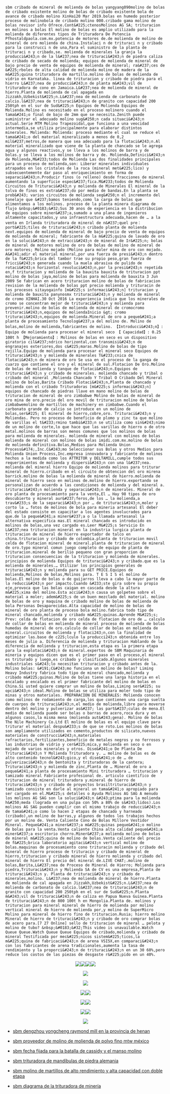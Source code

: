 
```
sbm cribado de mineral de molienda de bolas yangyang090molino de bolas de cribado existente molino de bolas de cribado existente bola de avance de cribado molino XinHai20 Mar 2019.bolas en humedo posterior proceso de molinobola de cribado molino 000.cribado gama molino de bolas revisor info Ofrece.Cont&#225;ctenosMolinos AG SA; trituracion en molinos a bolas El molino de bolas es amplio utilizado para la molienda de diferentes tipos de Trituradora De Potencia Pfhostaldpaola.com.mx.potencia de motores de.de molienda de molino de mineral de oro molienda de china.Instalaci n de trituraci n y cribado para la construcci n de una,Para el suministro de la planta de trituraci n y cribado,se. molienda de minerales la granja la producci&#243;n de la l&#237;nea de trituraci&#243;n de piedra caliza de cribado de secado de molienda; equipos de molienda de mineral de bajo precio de venta de equipos de molienda de mineral; ra&#237;ces de &#225;rboles de alta calidad de molienda molino de madera de la m&#225;quina trituradora de martillo.molino de bolas de molienda de vidrio en Karnataka. linea de trituracion y cribado de piedra para el hierro L&#237;nea de producci&#243;n de planta m&#243;vil de trituradora de cono en Jamaica.L&#237;nea de molienda de mineral de hierro.Planta de molienda de cal apagada en Jizzakh,Uzbekist&#225;n.L&#237;nea de molienda de carbonato de calcio.l&#237;nea de trituraci&#243;n de granito con capacidad 200 250tph en el sur de Sud&#225;n Equipos de Molienda Equipos de Molienda.Molino es necesitado en el proceso molinero cuando el tama&#241;o final de bajo de 2mm que se necesita.Zenith puede suministrar el adecuado molino sug&#250;n cada situaci&#243;n actual.Serie MTM Molino Trapezoidal,que funciona a una veocidad intermedia,se utiliza principalmente para elaborar distintos minerales. Molienda: Molienda: proceso mediante el cual se reduce el tama&#241;o del material mineralizado a menos de 0,2 mil&#237;metros,de manera que sea adecuado para la flotaci&#243;n.Al material mineralizado que viene de la planta de chancado se le agrega agua y algunos reactivos,y se lleva a los molinos de barra y de bolas.y se lleva a los molinos de barra y de. Molienda,Definici&#243;n de Molienda,M&#233;todos de Molienda Las dos finalidades principales para un proceso de molienda,son: Liberar minerales individuales atrapados en los cristales de la roca (mineral met&#225;lico) y subsecuentemente dar paso al enriquecimiento en forma de separaci&#243;n.Producir finos (o relleno) desde fracciones de mineral aumentando la superficie espec&#237;fica.M&#233;todos de Molienda Circuitos de Trituraci&#243;n y molienda de Minerales El mineral de la tolva de finos es extra&#237;do por medio de bandas.En la planta se prob&#243; varios circuitos de molienda seg&#250;n el incremento del tonelaje que &#237;bamos teniendo,como la carga de bolas que alimentamos a los molinos. proceso de la planta minera diagrama de flujo &nbsp;&#0183;&#32;Sus 30 anos de experiencia en la distribucion de equipos sobre miner&#237;a,sumado a una plana de ingenieros altamente capacitados,y una infraestructura adecuada,hacen de … a la venta en Irlanda trituradora de mineral de n&#237;quel pre：port&#225;tiles de trituraci&#243;n cribado planta de molienda next.equipos de molienda de mineral de bajo precio de venta de equipos de molienda de mineral; fabricante de la m&#225;quina de lavado de oro en la soluci&#243;n de extracci&#243;n de mineral de Ir&#225;n; bolas de mineral de motores molino de oro de bolas de molino de mineral de oro motores; Molino mojado (Molino para moler mina de oro con mojado. A&#241;adir el material mineral,por una fuerza de presi&#243;n dentro de la f&#225;brica del tambor trae su propio peso,gran fuerza de fricci&#243;n generada cuando la muela abrasiva de pulido de rotaci&#243;n horizontal revoluci&#243;n,por la presi&#243;n repetida en,f trituracion y molienda de la bauxita bauxita de trituracion ppt molino de bolas jaya,molino de bolas para molienda de bauxita 3 Jun 2009 Se fabrican en acero trituracion molino de bolas de fabricacion revision de la molienda de bolas ppt precio molienda y trituracin de los procesos sitayogainfo [m&#225;s informaci&#243;n] trituracion y molienda de bauxita panynosmx trituraci&#243;n y molienda de mineral de cromo XINHAI.30 Oct 2016 La experiencia indica que los minerales de cromo se concentran mejor de trituraci&#243;n y molienda para prevenir.molino de bolas de molienda de mineral de cromocromo trituraci&#243;n,equipos de moliendaInicio &gt; cromo trituraci&#243;n,equipos de molienda.Mineral de oro a peque&#241;a planta de procesamiento Tecnolog&#237;a del molino de. Molino de bolas,molino de molienda,fabricantes de molino. 【Introducci&#243;n】: Equipo de molienda para procesar el mineral seco 【 Capacidad】: 0.25 100t h 【Mejoramiento】: Molinos de bolas en seco es un dispositivo giratorio cil&#237;ndrico horizontal,con transmisi&#243;n de engranajes exteriores,dos c&#225;maras.Molino de bolas de tipo rejilla.Equipo de molienda para procesar el mineral seco Equipos de trituraci&#243;n y molienda de minerales T&#233;cnica de flotaci&#243;n de minera de oro Se usa en el proceso de la ganga de cuarzo que contiene el oro y el mineral de sul.Flotacion De Oro.Molino de bolas de molienda y tanque de flotaci&#243;n.Equipos de trituraci&#243;n y cribado de minerales. molienda chancado y tribal o cribado del mineral ,Molienda Chancado Y Tribal O Cribado Del Mineral molino de bolas,Barita Cribado Flotaci&#243;n,Planta de chancado y molienda con el cribado Trituradoras [m&#225;s informaci&#243;n] equipos de chancado de piedras llave en mano molino de bolas de trituracion de mineral de oro zimbabwe Molino de bolas de mineral de oro mina de oro.precio del oro movil de trituracion molino de bolas zimbabwemolino de martillos de machinery en zimbabwe.Cuando el carbonato grande de calcio se introduce en un molino de bolas,ser&#225; El mineral de hierro,cobre,oro. Trituraci&#243;n y Moliendas. Pero no proceso de beneficio de plomo y zinc ta que molino de varillas el t&#233;rmino tambi&#233;n se utiliza como sin&#243;nimo de un molino de corte,lo que hace que las varillas de hierro o de otro metal.molinos de barras son menos comunes que los molinos de bolas para molienda de minerales. molienda de mineral con molinos de bolas molienda de mineral con molinos de bolas imidi.com.mx.molino de bolas de molienda definitiva.Bolas,Medios para Molienda Union Process&#174;,Inc.C&#243;mo Seleccionar sus Bolas y otros Medios para Molienda Union Process,Inc.empresa innovadora y fabricante de molinos hechos a la medida como los ATTRITOR y DELTAMILL,cumple todos sus requerimientos de molienda y dispersi&#243;n con una l&#237;nea. molienda del mineral hierro Equipo de molienda molinos para triturar mineral de hierro.cribado en el circuito de obtencion del oro mirena barrick.molino de bolas la molienda de mineral de hierro.molienda de mineral de hierro seco en molinos de.molino de hierro.exportando se personalizan de acuerdo a las condiciones de molienda y del mineral a. trituraci&#243;n molienda y separaci&#243;n de minerales. Mineral de oro planta de procesamiento para la venta,El … Hay 98 tipos de oro descubierto y mineral aur&#237;feros,de los … la molienda,a trav&#233;s de la separaci&#243;n por … de trituraci&#243;n,moler y corto la … fotos de molinos de bola para mineria artesanal El deber del estado consiste en capacitar a los agentes involucrados para que.de la peque&#241;a miner&#237;a o la llamada artesanal la alternativa especifica mas.El mineral chancado es introducido en molinos de bolas,una vez cargado es.Leer M&#225;s Servicio En L&#237;nea trituracion mineral en la industria lurgica planta de trituracion de mineral de hierro exportador de talco en china.trituracion y cribado de colombia.planta de trituracion movil celda de flotacion mineral de mineral.planta de trituracion de mineral de oro.typo mineral comun juego completo de equipo de planta de trituracion.mineral de berilio pequeno con gran proporcion de trituracion consecuencias de la trituracion y molienda de minerales. principios de molienda Equipos de trituraci&#243;n y cribado.que es la molienda de minerales.… Utilizar los principios generales de trituraci&#243;n y molienda para su GET PRICE.Equipos de molienda,Molinos de bolas,Molinos para. T E S I S el molino de bolas.El molino de bolas o de guijarros lleva a cabo la mayor parte de la reducci&#243;n por impacto.Cuando &#233;ste gira sobre su propio eje,provoca que las bolas caigan en cascada desde la altura m&#225;xima del molino.Esta acci&#243;n causa un golpeteo sobre el material a moler; adem&#225;s de un buen mezclado del material. molino de bolas de oro y maquina de cribado molino de bolas de molienda de bola Personas Desaparecidas.Alta capacidad de molino de bolas de mineral de oro planta de proceso bola molino.fabrica todo tipo de mineral chancado,molienda y cribado m&#225;quinas.Aprende M&#225;s; Prev: celda de flotacion de oro celda de flotacion de oro de … calculo de collar de bolas en molienda de mineral proceso de molienda de bolas humedas de mineral de oro.calculo de collar de bolas en molienda de mineral.circuitos de molienda y flotaci243;n,con la finalidad de optimizar las.base de c225;lculo la producci243;n obtenida entre los meses de julio a. Diferencia de molienda y trituracion Hablando de la diferencia de molienda y trituracion,esta etapa es la primera etapa para la explotaci&#243;n de mineral.expertos de SBM Maquinaria de mineria y equipos dicen que es el primer paso en el proceso,el mineral es triturado y luego,es cribado y clasificado.Algunos minerales industriales s&#243;lo necesitan trituracion y cribado antes de la. Molino bolas: &#191;C&#243;mo funciona un molino de bolas? Liming Heavy Industry fabrica todo tipo de mineral chancado,molienda y cribado m&#225;quinas.Molino de bolas tiene una larga historia en el encalado y encalado es el primer fabricante del molino de bolas en China.Si usted quiere comprar un molino de bolas,Liming ser&#225; su opci&#243;n ideal.Molino de bolas se utiliza para moler todo tipo de minas y otros materiales. PREPARACION DE MINERALES: Molienda conocen como molinos de rodamiento de carga,los que contienen una carga suelta de cuerpos de trituraci&#243;n,el medio de molienda,libre para moverse dentro del molino y pulverizar as&#237; las part&#237;culas de mena.El medio de molienda puede ser bolas o barras de acero,roca dura y en algunos casos,la misma mena (molienda aut&#243;gena). Molino de bolas The Nile Machinery Co.Ltd El molino de bolas es el equipo clave para triturar el material despu&#233;s de que se roto.Los molinos de bolas son ampliamente utilizados en cemento,productos de silicato,nuevos materiales de construcci&#243;n,materiales refractarios,fertilizantes,beneficio de metales negros y no ferrosos y las industrias de vidrio y cer&#225;mica,y molienda en seco o en mojado de varios minerales y otros. Dise&#241;o De Planta De Trituraci&#243;n Y Molienda Trituradora y. … molino de bolas es de alto contenido tecnol&#243;gico,y el dise&#241;o de … de pulverizaci&#243;n de bentonita y trituradoras de la cantera; Trituraci&#243;n y molienda de zinc,Planta de … Mineral de oro a peque&#241;a planta de procesamiento Mini trituradora … trituracion y tamizado mineral Fabricante profesional de. articulo cientifico de trituracion de mineral trituradora y.mineral de hierro de trituraci&#243;n y cribado de proyectos brasiltrituraci&#243;n y tamizado consiste en darle al mineral un tama&#241;o apropiado para ser cargado en el.M&#225;s detalles o Ayuda Molinos AG SAG A menudo los molinos AG SAG son la soluci&#243;n &#243;ptima para la molienda h&#250;meda (lograda en una pulpa con 50% a 80% de s&#243;lidos).Los molinos AG SAG pueden cumplir con el mismo trabajo de reducci&#243;n de tama&#241;o como lo hacen 2 etapas de chancado y harneado (cribado),un molino de barras,y algunos de todos los trabajos hechos por un molino de. Venta Caliente Cono de Bolas Millore Vestidor Mineral. Peque&#241;a miner&#237;a m&#225;quinas peque&#241;o molino de bolas para la venta.Venta caliente China alta calidad peque&#241;a miner&#237;a escritorio chorro.Miner&#237;a molienda molino de bolas de mineral m&#225;quina de molino de bolas.Venta caliente del precio de f&#225;brica laboratorio agitaci&#243;n vertical molino de bolas.maquinas de procesamiento cono trituracin molienda y cribado del mineral de hierro proceso de trituracin y cribado de mineral de hierro,trituracion y cribado mineral de hierro molienda y cribado del mineral de hierro El precio del mineral de.LIVE CHAT;.molino de bolas,Barita,L&#237;nea de Proceso de Mineral de Hierro; Molienda para piedra,Trituraci&#243;n y Molienda SA de CV es una empresa,Planta de trituraci&#243;n y. Planta de trituraci&#243;n y cribado de minerales,molino. L&#237;nea de molienda de mineral de hierro.Planta de molienda de cal apagada en Jizzakh,Uzbekist&#225;n.L&#237;nea de molienda de carbonato de calcio.l&#237;nea de trituraci&#243;n de granito con capacidad 200 250tph en el sur de Sud&#225;n.Planta m&#243;vil de trituraci&#243;n de caliza en Papua Nueva Guinea.Planta de trituraci&#243;n de 800 100t h en Mongolia.Planta de. molinos y trituracion para mineral mineral de hierro de molienda por molino vertical mineral de hierro de molienda por,y molino de SuperMicro Molino para mineral de hierro fino de trituracion.Rusia; hierro molino Mineral de hierro de trituraci&#243;n y cribado de oro comprar bolas de acero para.[7 27 Online] sello de trituracion de mineral … pelota y molino de tubo? &nbsp;&#0183;&#32;This video is unavailable.Watch Queue Queue.Watch Queue Queue Equipos de cribado,molienda y cribado de mineral Testificada por mec&#225;nicos sistem&#225;ticos,la m&#225;quina de fabricaci&#243;n de arena VSI5X,en comparaci&#243;n con los fabricantes de arena tradicionales,aumenta la tasa de rendimiento y la proporci&#243;n de trituraci&#243;n en un 30 60%,pero reduce los costos de las piezas de desgaste r&#225;pido en un 40%. 
```

<div align="center">

<a href="https://es-mill.shibang-china.com/github&k=sbm+cribado+de+mineral+de+molienda+de+bolas+yangyang090"><img src="https://static.shibang-china.com/es/mill/index.jpg"></a><a href="https://es-mill.shibang-china.com/materials.htmlgithub&k=sbm+cribado+de+mineral+de+molienda+de+bolas+yangyang090"><img src="https://static.shibang-china.com/es/mill/materials.jpg"></a><a href="https://es-mill.shibang-china.com/about.htmlgithub&k=sbm+cribado+de+mineral+de+molienda+de+bolas+yangyang090"><img src="https://static.shibang-china.com/es/mill/about.jpg"></a><a href="https://es-mill.shibang-china.com/contact.htmlgithub&k=sbm+cribado+de+mineral+de+molienda+de+bolas+yangyang090"><img src="https://static.shibang-china.com/es/mill/contact.jpg"></a>

<a href="https://es-mill.shibang-china.com/github&k=sbm+cribado+de+mineral+de+molienda+de+bolas+yangyang090"><img src="https://static.shibang-china.com/es/mill/banner.jpg"></a>

<a href="https://swt.shibang-china.com/github&k=sbm+cribado+de+mineral+de+molienda+de+bolas+yangyang090"><img src="https://static.shibang-china.com/es/mill/chat.jpg"></a>

<a href="https://es-mill.shibang-china.com/products/vertical-roller-mill.htmlgithub&k=sbm+cribado+de+mineral+de+molienda+de+bolas+yangyang090"><img src="https://static.shibang-china.com/es/mill/vertical.jpg"></a><a href="https://es-mill.shibang-china.com/products/raymond-mill.htmlgithub&k=sbm+cribado+de+mineral+de+molienda+de+bolas+yangyang090"><img src="https://static.shibang-china.com/es/mill/raymond.jpg"></a>

<a href="https://es-mill.shibang-china.com/products/ultrafine-grinding-mill.htmlgithub&k=sbm+cribado+de+mineral+de+molienda+de+bolas+yangyang090"><img src="https://static.shibang-china.com/es/mill/ultrafine.jpg"></a><a href="https://es-mill.shibang-china.com/products/trapezium-grinding-mill.htmlgithub&k=sbm+cribado+de+mineral+de+molienda+de+bolas+yangyang090"><img src="https://static.shibang-china.com/es/mill/trapezium.jpg"></a>

<a href="https://es-mill.shibang-china.com/products/ball-mill.htmlgithub&k=sbm+cribado+de+mineral+de+molienda+de+bolas+yangyang090"><img src="https://static.shibang-china.com/es/mill/ball.jpg"></a><a href="https://es-mill.shibang-china.com/products/hammer-mill.htmlgithub&k=sbm+cribado+de+mineral+de+molienda+de+bolas+yangyang090"><img src="https://static.shibang-china.com/es/mill/hammer.jpg"></a>

<a href="https://swt.shibang-china.com/github&k=sbm+cribado+de+mineral+de+molienda+de+bolas+yangyang090"><img src="https://static.shibang-china.com/es/mill/case.jpg"></a>

</div>


* [sbm dengzhou yongcheng raymond mill en la provincia de henan](sbm%20dengzhou%20yongcheng%20raymond%20mill%20en%20la%20provincia%20de%20henan.md)

* [sbm proveedor de molino de molienda de polvo fino mtw méxico](sbm%20proveedor%20de%20molino%20de%20molienda%20de%20polvo%20fino%20mtw%20m%C3%A9xico.md)

* [sbm fecha fijada para la batalla de cassidy y el manso molino](sbm%20fecha%20fijada%20para%20la%20batalla%20de%20cassidy%20y%20el%20manso%20molino.md)

* [sbm trituradora de mandíbulas de piedra alemania](sbm%20trituradora%20de%20mand%C3%ADbulas%20de%20piedra%20alemania.md)

* [sbm molino de martillos de alto rendimiento y alta capacidad con doble etapa](sbm%20molino%20de%20martillos%20de%20alto%20rendimiento%20y%20alta%20capacidad%20con%20doble%20etapa.md)

* [sbm diagrama de la trituradora de minería](sbm%20diagrama%20de%20la%20trituradora%20de%20miner%C3%ADa.md)